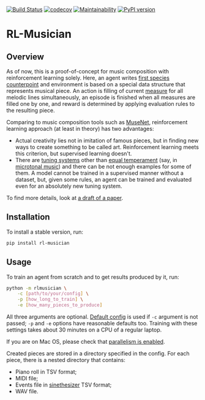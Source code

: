 [![Build Status](https://travis-ci.org/Nikolay-Lysenko/rl-musician.svg?branch=master)](https://travis-ci.org/Nikolay-Lysenko/rl-musician)
[![codecov](https://codecov.io/gh/Nikolay-Lysenko/rl-musician/branch/master/graph/badge.svg)](https://codecov.io/gh/Nikolay-Lysenko/rl-musician)
[![Maintainability](https://api.codeclimate.com/v1/badges/a43618b5f9454d01186c/maintainability)](https://codeclimate.com/github/Nikolay-Lysenko/rl-musician/maintainability)
[![PyPI version](https://badge.fury.io/py/rl-musician.svg)](https://badge.fury.io/py/rl-musician)

# RL-Musician

## Overview

As of now, this is a proof-of-concept for music composition with reinforcement learning solely. Here, an agent writes [first species counterpoint](https://en.wikipedia.org/wiki/Counterpoint#Species_counterpoint) and environment is based on a special data structure that represents musical piece. An action is filling of current [measure](https://en.wikipedia.org/wiki/Bar_\(music\)) for all melodic lines simultaneously, an episode is finished when all measures are filled one by one, and reward is determined by applying evaluation rules to the resulting piece.

Comparing to music composition tools such as [MuseNet](https://openai.com/blog/musenet/), reinforcement learning approach (at least in theory) has two advantages:
* Actual creativity lies not in imitation of famous pieces, but in finding new ways to create something to be called art. Reinforcement learning meets this criterion, but supervised learning doesn't.
* There are [tuning systems](https://en.wikipedia.org/wiki/Musical_tuning#Tuning_systems) other than [equal temperament](https://en.wikipedia.org/wiki/Equal_temperament) (say, in [microtonal music](https://en.wikipedia.org/wiki/Microtonal_music)) and there can be not enough examples for some of them. A model cannot be trained in a supervised manner without a dataset, but, given some rules, an agent can be trained and evaluated even for an absolutely new tuning system.

To find more details, look at [a draft of a paper](https://github.com/Nikolay-Lysenko/rl-musician/blob/master/docs/paper/paper.pdf).

## Installation

To install a stable version, run:
```bash
pip install rl-musician
```

## Usage

To train an agent from scratch and to get results produced by it, run:
```bash
python -m rlmusician \
    -c [path/to/your/config] \
    -p [how_long_to_train] \
    -e [how_many_pieces_to_produce]
```

All three arguments are optional. [Default config](https://github.com/Nikolay-Lysenko/rl-musician/blob/master/rlmusician/configs/default_config.yml) is used if `-c` argument is not passed; `-p` and `-e` options have reasonable defaults too. Training with these settings takes about 30 minutes on a CPU of a regular laptop.

If you are on Mac OS, please check that [parallelism is enabled](https://stackoverflow.com/questions/50168647/multiprocessing-causes-python-to-crash-and-gives-an-error-may-have-been-in-progr).

Created pieces are stored in a directory specified in the config. For each piece, there is a nested directory that contains:
* Piano roll in TSV format;
* MIDI file;
* Events file in [sinethesizer](https://github.com/Nikolay-Lysenko/sinethesizer) TSV format;
* WAV file.

